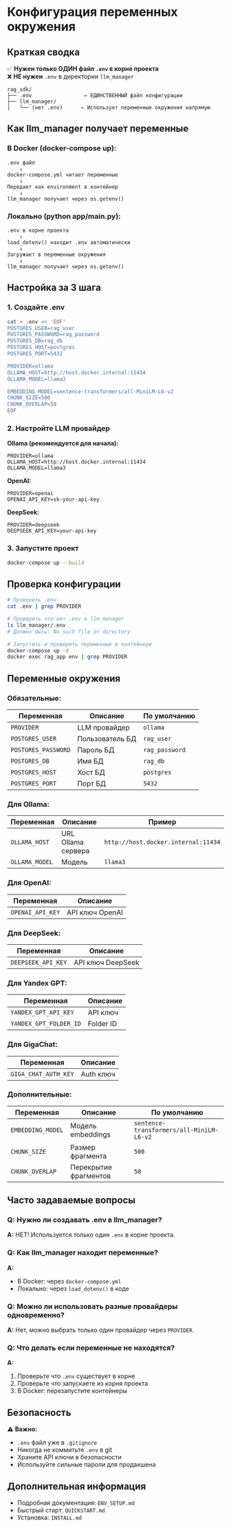 # Конфигурация переменных окружения

## Краткая сводка

✅ **Нужен только ОДИН файл `.env` в корне проекта**  
❌ **НЕ нужен** `.env` в директории `llm_manager`

```
rag_sdk/
├── .env                 ← ЕДИНСТВЕННЫЙ файл конфигурации
├── llm_manager/
│   └── (нет .env)      ← Использует переменные окружения напрямую
```

## Как llm_manager получает переменные

### В Docker (docker-compose up):
```
.env файл
    ↓
docker-compose.yml читает переменные
    ↓
Передает как environment в контейнер
    ↓
llm_manager получает через os.getenv()
```

### Локально (python app/main.py):
```
.env в корне проекта
    ↓
load_dotenv() находит .env автоматически
    ↓
Загружает в переменные окружения
    ↓
llm_manager получает через os.getenv()
```

## Настройка за 3 шага

### 1. Создайте .env

```bash
cat > .env << 'EOF'
POSTGRES_USER=rag_user
POSTGRES_PASSWORD=rag_password
POSTGRES_DB=rag_db
POSTGRES_HOST=postgres
POSTGRES_PORT=5432

PROVIDER=ollama
OLLAMA_HOST=http://host.docker.internal:11434
OLLAMA_MODEL=llama3

EMBEDDING_MODEL=sentence-transformers/all-MiniLM-L6-v2
CHUNK_SIZE=500
CHUNK_OVERLAP=50
EOF
```

### 2. Настройте LLM провайдер

**Ollama (рекомендуется для начала):**
```env
PROVIDER=ollama
OLLAMA_HOST=http://host.docker.internal:11434
OLLAMA_MODEL=llama3
```

**OpenAI:**
```env
PROVIDER=openai
OPENAI_API_KEY=sk-your-api-key
```

**DeepSeek:**
```env
PROVIDER=deepseek
DEEPSEEK_API_KEY=your-api-key
```

### 3. Запустите проект

```bash
docker-compose up --build
```

## Проверка конфигурации

```bash
# Проверить .env
cat .env | grep PROVIDER

# Проверить что нет .env в llm_manager
ls llm_manager/.env
# Должно быть: No such file or directory

# Запустить и проверить переменные в контейнере
docker-compose up -d
docker exec rag_app env | grep PROVIDER
```

## Переменные окружения

### Обязательные:

| Переменная | Описание | По умолчанию |
|------------|----------|--------------|
| `PROVIDER` | LLM провайдер | `ollama` |
| `POSTGRES_USER` | Пользователь БД | `rag_user` |
| `POSTGRES_PASSWORD` | Пароль БД | `rag_password` |
| `POSTGRES_DB` | Имя БД | `rag_db` |
| `POSTGRES_HOST` | Хост БД | `postgres` |
| `POSTGRES_PORT` | Порт БД | `5432` |

### Для Ollama:

| Переменная | Описание | Пример |
|------------|----------|--------|
| `OLLAMA_HOST` | URL Ollama сервера | `http://host.docker.internal:11434` |
| `OLLAMA_MODEL` | Модель | `llama3` |

### Для OpenAI:

| Переменная | Описание |
|------------|----------|
| `OPENAI_API_KEY` | API ключ OpenAI |

### Для DeepSeek:

| Переменная | Описание |
|------------|----------|
| `DEEPSEEK_API_KEY` | API ключ DeepSeek |

### Для Yandex GPT:

| Переменная | Описание |
|------------|----------|
| `YANDEX_GPT_API_KEY` | API ключ |
| `YANDEX_GPT_FOLDER_ID` | Folder ID |

### Для GigaChat:

| Переменная | Описание |
|------------|----------|
| `GIGA_CHAT_AUTH_KEY` | Auth ключ |

### Дополнительные:

| Переменная | Описание | По умолчанию |
|------------|----------|--------------|
| `EMBEDDING_MODEL` | Модель embeddings | `sentence-transformers/all-MiniLM-L6-v2` |
| `CHUNK_SIZE` | Размер фрагмента | `500` |
| `CHUNK_OVERLAP` | Перекрытие фрагментов | `50` |

## Часто задаваемые вопросы

### Q: Нужно ли создавать .env в llm_manager?
**A:** НЕТ! Используется только один `.env` в корне проекта.

### Q: Как llm_manager находит переменные?
**A:** 
- В Docker: через `docker-compose.yml`
- Локально: через `load_dotenv()` в коде

### Q: Можно ли использовать разные провайдеры одновременно?
**A:** Нет, можно выбрать только один провайдер через `PROVIDER`.

### Q: Что делать если переменные не находятся?
**A:** 
1. Проверьте что `.env` существует в корне
2. Проверьте что запускаете из корня проекта
3. В Docker: перезапустите контейнеры

## Безопасность

⚠️ **Важно:**
- `.env` файл уже в `.gitignore`
- Никогда не коммитьте `.env` в git
- Храните API ключи в безопасности
- Используйте сильные пароли для продакшена

## Дополнительная информация

- Подробная документация: `ENV_SETUP.md`
- Быстрый старт: `QUICKSTART.md`
- Установка: `INSTALL.md`

